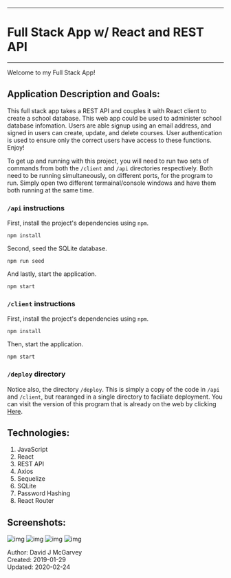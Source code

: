 ----------------------------------------
# Full Stack App w/ React and REST API #
----------------------------------------

Welcome to my Full Stack App!

## Application Description and Goals:

This full stack app takes a REST API and couples it with React client to create a school database. This web app could be used to administer school database infomation. Users are able signup using an email address, and signed in users can create, update, and delete courses. User authentication is used to ensure only the correct users have access to these functions. Enjoy!

To get up and running with this project, you will need to run two sets of commands from both the `/client` and `/api` directories respectively. Both need to be running simultaneously, on different ports, for the program to run. Simply open two different termainal/console windows and have them both running at the same time.

### `/api` instructions
First, install the project's dependencies using `npm`.

```
npm install

```

Second, seed the SQLite database.

```
npm run seed
```

And lastly, start the application.

```
npm start
```

### `/client` instructions
First, install the project's dependencies using `npm`.

```
npm install

```

Then, start the application.

```
npm start
```


### `/deploy` directory
Notice also, the directory `/deploy`. This is simply a copy of the code in `/api` and `/client`, but rearanged in a single directory to faciliate deployment. You can visit the version of this program that is already on the web by clicking [Here](https://davey-full-stack-app.netlify.com/).

## Technologies:

1. JavaScript
2. React
3. REST API
4. Axios
5. Sequelize
6. SQLite
7. Password Hashing
8. React Router

## Screenshots:
![img](https://user-images.githubusercontent.com/42125523/74898715-88bf9480-534f-11ea-8174-240f8e3995d5.png)
![img](https://user-images.githubusercontent.com/42125523/74898718-89f0c180-534f-11ea-8c09-3543c66bf431.png)
![img](https://user-images.githubusercontent.com/42125523/74898722-8c531b80-534f-11ea-8067-c5e4319939fd.png)
![img](https://user-images.githubusercontent.com/42125523/74898723-8c531b80-534f-11ea-8be0-b2f6b36477b6.png)


Author: David J McGarvey  
Created: 2019-01-29  
Updated: 2020-02-24
